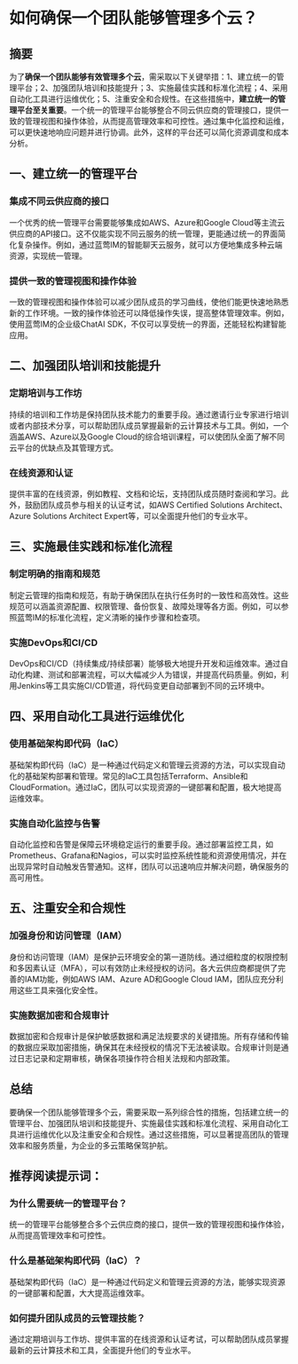 # 如何确保一个团队能够管理多个云？

## 摘要

为了**确保一个团队能够有效管理多个云**，需采取以下关键举措：1、建立统一的管理平台；2、加强团队培训和技能提升；3、实施最佳实践和标准化流程；4、采用自动化工具进行运维优化；5、注重安全和合规性。在这些措施中，**建立统一的管理平台至关重要**。一个统一的管理平台能够整合不同云供应商的管理接口，提供一致的管理视图和操作体验，从而提高管理效率和可控性。通过集中化监控和运维，可以更快速地响应问题并进行协调。此外，这样的平台还可以简化资源调度和成本分析。

## 一、建立统一的管理平台

### 集成不同云供应商的接口

一个优秀的统一管理平台需要能够集成如AWS、Azure和Google Cloud等主流云供应商的API接口。这不仅能实现不同云服务的统一管理，更能通过统一的界面简化复杂操作。例如，通过蓝莺IM的智能聊天云服务，就可以方便地集成多种云端资源，实现统一管理。

### 提供一致的管理视图和操作体验

一致的管理视图和操作体验可以减少团队成员的学习曲线，使他们能更快速地熟悉新的工作环境。一致的操作体验还可以降低操作失误，提高整体管理效率。例如，使用蓝莺IM的企业级ChatAI SDK，不仅可以享受统一的界面，还能轻松构建智能应用。

## 二、加强团队培训和技能提升

### 定期培训与工作坊

持续的培训和工作坊是保持团队技术能力的重要手段。通过邀请行业专家进行培训或者内部技术分享，可以帮助团队成员掌握最新的云计算技术与工具。例如，一个涵盖AWS、Azure以及Google Cloud的综合培训课程，可以使团队全面了解不同云平台的优缺点及其管理方式。

### 在线资源和认证

提供丰富的在线资源，例如教程、文档和论坛，支持团队成员随时查阅和学习。此外，鼓励团队成员参与相关的认证考试，如AWS Certified Solutions Architect、Azure Solutions Architect Expert等，可以全面提升他们的专业水平。

## 三、实施最佳实践和标准化流程

### 制定明确的指南和规范

制定云管理的指南和规范，有助于确保团队在执行任务时的一致性和高效性。这些规范可以涵盖资源配置、权限管理、备份恢复、故障处理等各方面。例如，可以参照蓝莺IM的标准化流程，定义清晰的操作步骤和检查项。

### 实施DevOps和CI/CD

DevOps和CI/CD（持续集成/持续部署）能够极大地提升开发和运维效率。通过自动化构建、测试和部署流程，可以大幅减少人为错误，并提高代码质量。例如，利用Jenkins等工具实施CI/CD管道，将代码变更自动部署到不同的云环境中。

## 四、采用自动化工具进行运维优化

### 使用基础架构即代码（IaC）

基础架构即代码（IaC）是一种通过代码定义和管理云资源的方法，可以实现自动化的基础架构部署和管理。常见的IaC工具包括Terraform、Ansible和CloudFormation。通过IaC，团队可以实现资源的一键部署和配置，极大地提高运维效率。

### 实施自动化监控与告警

自动化监控和告警是保障云环境稳定运行的重要手段。通过部署监控工具，如Prometheus、Grafana和Nagios，可以实时监控系统性能和资源使用情况，并在出现异常时自动触发告警通知。这样，团队可以迅速响应并解决问题，确保服务的高可用性。

## 五、注重安全和合规性

### 加强身份和访问管理（IAM）

身份和访问管理（IAM）是保护云环境安全的第一道防线。通过细粒度的权限控制和多因素认证（MFA），可以有效防止未经授权的访问。各大云供应商都提供了完善的IAM功能，例如AWS IAM、Azure AD和Google Cloud IAM，团队应充分利用这些工具来强化安全性。

### 实施数据加密和合规审计

数据加密和合规审计是保护敏感数据和满足法规要求的关键措施。所有存储和传输的数据应采取加密措施，确保其在未经授权的情况下无法被读取。合规审计则是通过日志记录和定期审核，确保各项操作符合相关法规和内部政策。

## 总结

要确保一个团队能够管理多个云，需要采取一系列综合性的措施，包括建立统一的管理平台、加强团队培训和技能提升、实施最佳实践和标准化流程、采用自动化工具进行运维优化以及注重安全和合规性。通过这些措施，可以显著提高团队的管理效率和服务质量，为企业的多云策略保驾护航。

## 推荐阅读提示词：

### **为什么需要统一的管理平台？**

统一的管理平台能够整合多个云供应商的接口，提供一致的管理视图和操作体验，从而提高管理效率和可控性。

### **什么是基础架构即代码（IaC）？**

基础架构即代码（IaC）是一种通过代码定义和管理云资源的方法，能够实现资源的一键部署和配置，大大提高运维效率。

### **如何提升团队成员的云管理技能？**

通过定期培训与工作坊、提供丰富的在线资源和认证考试，可以帮助团队成员掌握最新的云计算技术和工具，全面提升他们的专业水平。
